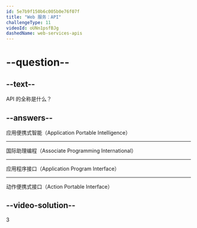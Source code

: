 ```yaml
---
id: 5e7b9f150b6c005b0e76f07f
title: "Web 服务：API"
challengeType: 11
videoId: oUNn1psfBJg
dashedName: web-services-apis
---
```


# --question--

## --text--

API 的全称是什么？

## --answers--

应用便携式智能（Application Portable Intelligence）

---

国际助理编程（Associate Programming International）

---

应用程序接口（Application Program Interface）

---

动作便携式接口（Action Portable Interface）

## --video-solution--

3

